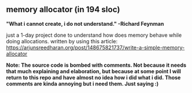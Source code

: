 ## memory allocator (in 194 sloc)

**"What i cannot create, i do not understand." -Richard Feynman**

just a 1-day project done to understand how does memory behave while doing allocations.
written by using this article: https://arjunsreedharan.org/post/148675821737/write-a-simple-memory-allocator


__Note: The source code is bombed with comments. Not because it needs that much explaining and elaboration, but because at some point I will return to this repo and have almost no idea how i did what i did. Those comments are kinda annoying but i need them. Just saying :)__


